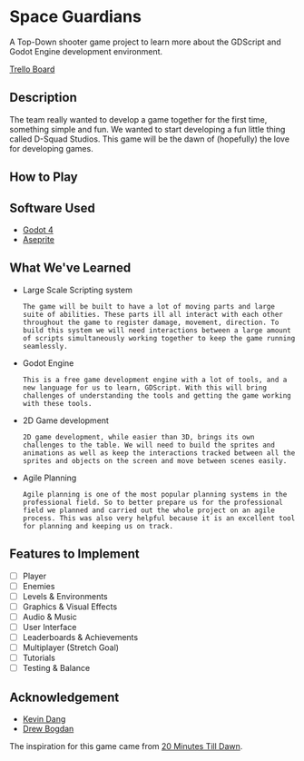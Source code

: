 # Space Guardians
A Top-Down shooter game project to learn more about the GDScript and Godot Engine development environment.

[Trello Board](https://trello.com/b/2xzfJTfC/space-game-project)

## Description
The team really wanted to develop a game together for the first time, something simple and fun. We wanted to start developing a fun little thing called D-Squad Studios. This game will be the dawn of (hopefully) the love for developing games.

## How to Play

## Software Used
* [Godot 4](https://godotengine.org/download/)
* [Aseprite](https://www.aseprite.org/)

## What We've Learned
*	Large Scale Scripting system

 	    The game will be built to have a lot of moving parts and large suite of abilities. These parts ill all interact with each other throughout the game to register damage, movement, direction. To   build this system we will need interactions between a large amount of scripts simultaneously working together to keep the game running seamlessly. 
*	Godot Engine

 	    This is a free game development engine with a lot of tools, and a new language for us to learn, GDScript. With this will bring challenges of understanding the tools and getting the game working with these tools.
* 2D Game development

      2D game development, while easier than 3D, brings its own challenges to the table. We will need to build the sprites and animations as well as keep the interactions tracked between all the sprites and objects on the screen and move between scenes easily. 
* Agile Planning

      Agile planning is one of the most popular planning systems in the professional field. So to better prepare us for the professional field we planned and carried out the whole project on an agile process. This was also very helpful because it is an excellent tool for planning and keeping us on track.


## Features to Implement
- [ ] Player
- [ ] Enemies
- [ ] Levels & Environments
- [ ] Graphics & Visual Effects
- [ ] Audio & Music
- [ ] User Interface
- [ ] Leaderboards & Achievements
- [ ] Multiplayer (Stretch Goal)
- [ ] Tutorials
- [ ] Testing & Balance

## Acknowledgement
* [Kevin Dang](https://github.com/kevinthedang)
* [Drew Bogdan](https://github.com/DrewBogdan)

The inspiration for this game came from [20 Minutes Till Dawn](https://store.steampowered.com/app/1966900/20_Minutes_Till_Dawn/).
